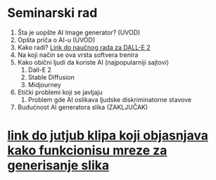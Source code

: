 # Seminarski rad
1. Šta je uopšte AI Image generator? (UVOD)
1. Opšta priča o AI-u (UVOD)
1. Kako radi? [Link do naučnog rada za DALL-E 2](https://arxiv.org/pdf/2204.06125.pdf)
1. Na koji način se ova vrsta softvera trenira
1. Kako obični ljudi da koriste AI (najpopularniji sajtovi)
	1.  Dall-E 2
	2. Stable Diffusion
	3.  Midjourney
1. Etički problemi koji se javljaju
	1. Problem gde AI oslikava ljudske diskriminatorne stavove
1. Budućnost AI generatora slika (ZAKLJUČAK)
# [link do jutjub klipa koji objasnjava kako funkcionisu mreze za generisanje slika](https://www.youtube.com/watch?v=1CIpzeNxIhU)
